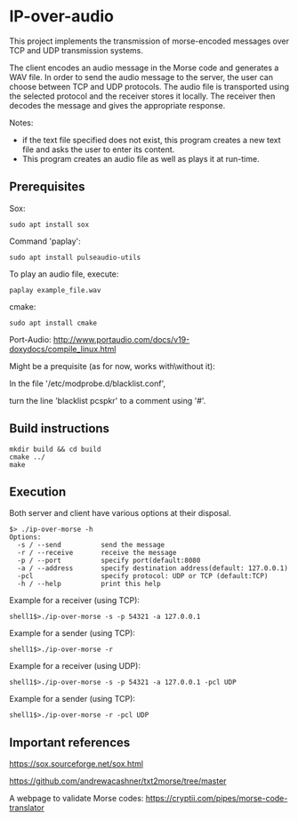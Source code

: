 # IP-over-audio

This project implements the transmission of morse-encoded messages over TCP and UDP transmission systems. 

The client encodes an audio message in the Morse code and generates a WAV file. In order to send the audio message to the server, the user can choose between TCP and UDP protocols. The audio file is transported using the selected protocol and the receiver stores it locally. The receiver then decodes the message and gives the appropriate response.


Notes:
* if the text file specified does not exist,
this program creates a new text file and asks the user to enter its content.
* This program creates an audio file as well as plays it at run-time.

## Prerequisites

Sox: 
```shell
sudo apt install sox
```

Command 'paplay': 
```shell
sudo apt install pulseaudio-utils
```
    
To play an audio file, execute:    
```shell
paplay example_file.wav
```

cmake: 
```shell
sudo apt install cmake
```


Port-Audio: http://www.portaudio.com/docs/v19-doxydocs/compile_linux.html

Might be a prequisite (as for now, works with\without it):

In the file '/etc/modprobe.d/blacklist.conf',

turn the line 'blacklist pcspkr' to a comment using '#'.

## Build instructions

```shell
mkdir build && cd build
cmake ../
make
```

## Execution

Both server and client have various options at their disposal.

```shell
$> ./ip-over-morse -h
Options:
  -s / --send          send the message
  -r / --receive       receive the message
  -p / --port          specify port(default:8080
  -a / --address       specify destination address(default: 127.0.0.1)
  -pcl                 specify protocol: UDP or TCP (default:TCP)
  -h / --help          print this help
```

Example for a receiver (using TCP):

```shell
shell1$>./ip-over-morse -s -p 54321 -a 127.0.0.1
```

Example for a sender (using TCP):

```shell
shell1$>./ip-over-morse -r
```

Example for a receiver (using UDP):

```shell
shell1$>./ip-over-morse -s -p 54321 -a 127.0.0.1 -pcl UDP
```

Example for a sender (using TCP):

```shell
shell1$>./ip-over-morse -r -pcl UDP
```

## Important references

https://sox.sourceforge.net/sox.html

https://github.com/andrewacashner/txt2morse/tree/master

A webpage to validate Morse codes: https://cryptii.com/pipes/morse-code-translator

